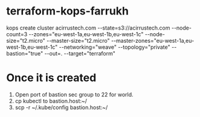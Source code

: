 # terraform-kops-farrukh


kops  create   cluster   acirrustech.com   --state=s3://acirrustech.com    --node-count=3  --zones="eu-west-1a,eu-west-1b,eu-west-1c"  --node-size="t2.micro"   --master-size="t2.micro"   --master-zones="eu-west-1a,eu-west-1b,eu-west-1c"  --networking="weave"  --topology="private"     --bastion="true"  --out=.    --target="terraform"



# Once it is created
1. Open port of bastion sec group to 22 for world. 
2. cp kubectl to bastion.host:~/
3. scp -r ~/.kube/config bastion.host:~/
